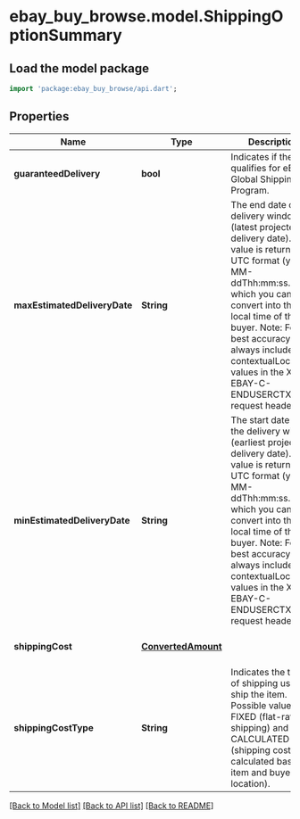# ebay_buy_browse.model.ShippingOptionSummary

## Load the model package
```dart
import 'package:ebay_buy_browse/api.dart';
```

## Properties
Name | Type | Description | Notes
------------ | ------------- | ------------- | -------------
**guaranteedDelivery** | **bool** | Indicates if the item qualifies for eBay&#39;s Global Shipping Program. | [optional] [default to null]
**maxEstimatedDeliveryDate** | **String** | The end date of the delivery window (latest projected delivery date). This value is returned in UTC format (yyyy-MM-ddThh:mm:ss.sssZ), which you can convert into the local time of the buyer. Note: For the best accuracy, always include the contextualLocation values in the X-EBAY-C-ENDUSERCTX request header. | [optional] [default to null]
**minEstimatedDeliveryDate** | **String** | The start date of the delivery window (earliest projected delivery date). This value is returned in UTC format (yyyy-MM-ddThh:mm:ss.sssZ), which you can convert into the local time of the buyer. Note: For the best accuracy, always include the contextualLocation values in the X-EBAY-C-ENDUSERCTX request header. | [optional] [default to null]
**shippingCost** | [**ConvertedAmount**](ConvertedAmount.md) |  | [optional] [default to null]
**shippingCostType** | **String** | Indicates the type of shipping used to ship the item. Possible values are FIXED (flat-rate shipping) and CALCULATED (shipping cost calculated based on item and buyer location). | [optional] [default to null]

[[Back to Model list]](../README.md#documentation-for-models) [[Back to API list]](../README.md#documentation-for-api-endpoints) [[Back to README]](../README.md)


